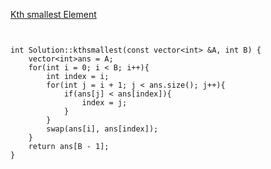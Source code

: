 [Kth smallest Element](https://www.scaler.com/academy/mentee-dashboard/class/34517/assignment/problems/260/submissions)


```


int Solution::kthsmallest(const vector<int> &A, int B) {
    vector<int>ans = A;
    for(int i = 0; i < B; i++){
        int index = i;
        for(int j = i + 1; j < ans.size(); j++){
            if(ans[j] < ans[index]){
                index = j;
            }
        }
        swap(ans[i], ans[index]);
    }
    return ans[B - 1];
}



```
